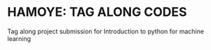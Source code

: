 # HAMOYE: TAG ALONG CODES
 
Tag along project submission for Introduction to python for machine learning